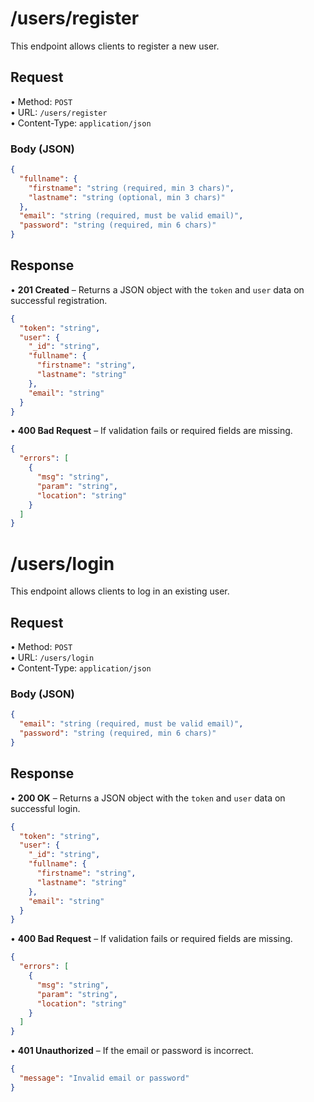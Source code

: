 # /users/register

This endpoint allows clients to register a new user.

## Request

• Method: `POST`  
• URL: `/users/register`  
• Content-Type: `application/json`

### Body (JSON)
```json
{
  "fullname": {
    "firstname": "string (required, min 3 chars)",
    "lastname": "string (optional, min 3 chars)"
  },
  "email": "string (required, must be valid email)",
  "password": "string (required, min 6 chars)"
}
```

## Response

• **201 Created** – Returns a JSON object with the `token` and `user` data on successful registration.  
```json
{
  "token": "string",
  "user": {
    "_id": "string",
    "fullname": {
      "firstname": "string",
      "lastname": "string"
    },
    "email": "string"
  }
}
```
• **400 Bad Request** – If validation fails or required fields are missing.  
```json
{
  "errors": [
    {
      "msg": "string",
      "param": "string",
      "location": "string"
    }
  ]
}
```

# /users/login

This endpoint allows clients to log in an existing user.

## Request

• Method: `POST`  
• URL: `/users/login`  
• Content-Type: `application/json`

### Body (JSON)
```json
{
  "email": "string (required, must be valid email)",
  "password": "string (required, min 6 chars)"
}
```

## Response

• **200 OK** – Returns a JSON object with the `token` and `user` data on successful login.  
```json
{
  "token": "string",
  "user": {
    "_id": "string",
    "fullname": {
      "firstname": "string",
      "lastname": "string"
    },
    "email": "string"
  }
}
```
• **400 Bad Request** – If validation fails or required fields are missing.  
```json
{
  "errors": [
    {
      "msg": "string",
      "param": "string",
      "location": "string"
    }
  ]
}
```
• **401 Unauthorized** – If the email or password is incorrect.  
```json
{
  "message": "Invalid email or password"
}
```